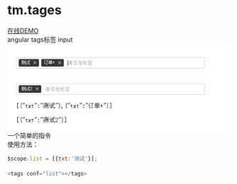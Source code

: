 # tm.tages
[在线DEMO](http://jqvue.com/demo/tm.tages/index.html "悬停显示")  
angular tags标签 input
<br/>
![image](https://github.com/317482454/tm.tages/blob/master/1.png)<br/>一个简单的指令<br/>使用方法：
```javascript
$scope.list = [{txt:'测试'}];

<tags conf="list"></tags>
```
